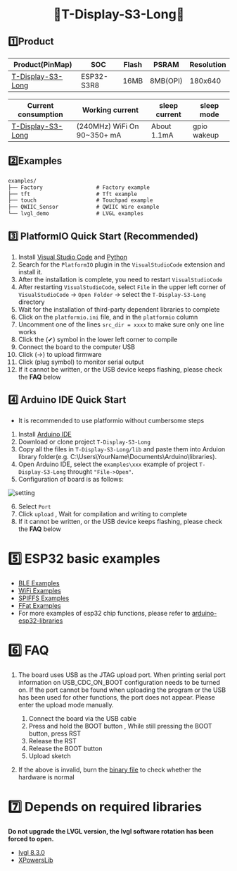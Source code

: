 <h1 align = "center">🌟T-Display-S3-Long🌟</h1> 

## 1️⃣Product

| Product(PinMap)        | SOC        | Flash | PSRAM    | Resolution |
| ---------------------- | ---------- | ----- | -------- | ---------- |
| [T-Display-S3-Long][1] | ESP32-S3R8 | 16MB  | 8MB(OPI) | 180x640    |

| Current consumption    | Working current             | sleep current | sleep mode  |
| ---------------------- | --------------------------- | ------------- | ----------- |
| [T-Display-S3-Long][1] | (240MHz) WiFi On 90~350+ mA | About 1.1mA   | gpio wakeup |

[1]:https://www.lilygo.cc/products/t-display-s3-long


## 2️⃣Examples

```txt
examples/
├── Factory                 # Factory example
├── tft                     # Tft example
├── touch                   # Touchpad example
├── QWIIC_Sensor            # QWIIC Wire example
└── lvgl_demo               # LVGL examples  
```

## 3️⃣ PlatformIO Quick Start (Recommended)

1. Install [Visual Studio Code](https://code.visualstudio.com/) and [Python](https://www.python.org/)
2. Search for the `PlatformIO` plugin in the `VisualStudioCode` extension and install it.
3. After the installation is complete, you need to restart `VisualStudioCode`
4. After restarting `VisualStudioCode`, select `File` in the upper left corner of `VisualStudioCode` -> `Open Folder` -> select the `T-Display-S3-Long` directory
5. Wait for the installation of third-party dependent libraries to complete
6. Click on the `platformio.ini` file, and in the `platformio` column
7. Uncomment one of the lines `src_dir = xxxx` to make sure only one line works
8. Click the (✔) symbol in the lower left corner to compile
9. Connect the board to the computer USB
10. Click (→) to upload firmware
11. Click (plug symbol) to monitor serial output
12. If it cannot be written, or the USB device keeps flashing, please check the **FAQ** below

## 4️⃣ Arduino IDE Quick Start

* It is recommended to use platformio without cumbersome steps

1. Install [Arduino IDE](https://www.arduino.cc/en/software)
2. Download or clone project `T-Display-S3-Long`
3. Copy all the files in `T-Display-S3-Long/lib` and paste them into Arduion library folder(e.g. C:\Users\YourName\Documents\Arduino\libraries).
4. Open Arduino IDE, select the `examples\xxx` example of project `T-Display-S3-Long` throught `"File->Open"`.
5. Configuration of board is as follows:

![setting](images/ArduinoIDE.jpg)

6. Select `Port`
7. Click `upload` , Wait for compilation and writing to complete
8. If it cannot be written, or the USB device keeps flashing, please check the **FAQ** below

# 5️⃣ ESP32 basic examples

* [BLE Examples](https://github.com/espressif/arduino-esp32/tree/master/libraries/BLE)
* [WiFi Examples](https://github.com/espressif/arduino-esp32/tree/master/libraries/WiFi)
* [SPIFFS Examples](https://github.com/espressif/arduino-esp32/tree/master/libraries/SPIFFS)
* [FFat Examples](https://github.com/espressif/arduino-esp32/tree/master/libraries/FFat)
* For more examples of esp32 chip functions, please refer to [arduino-esp32-libraries](https://github.com/espressif/arduino-esp32/tree/master/libraries)

# 6️⃣ FAQ

1. The board uses USB as the JTAG upload port. When printing serial port information on USB_CDC_ON_BOOT configuration needs to be turned on.
If the port cannot be found when uploading the program or the USB has been used for other functions, the port does not appear.
Please enter the upload mode manually.
   1. Connect the board via the USB cable
   2. Press and hold the BOOT button , While still pressing the BOOT button, press RST
   3. Release the RST
   4. Release the BOOT button
   5. Upload sketch

2. If the above is invalid, burn the [binary file](./firmware/README.MD)  to check whether the hardware is normal

# 7️⃣ Depends on required libraries


**Do not upgrade the LVGL version, the lvgl software rotation has been forced to open.**

* [lvgl 8.3.0](https://github.com/lvgl/lvgl)
* [XPowersLib](https://github.com/lewisxhe/XPowersLib)

